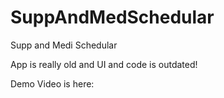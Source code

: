 # SuppAndMedSchedular
Supp and Medi Schedular

App is really old and UI and code is outdated!

Demo Video is here: 
